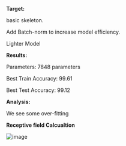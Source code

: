 **Target:**


basic skeleton. 

Add Batch-norm to increase model efficiency.

Lighter Model  


**Results:**


Parameters: 7848 parameters

Best Train Accuracy: 99.61

Best Test Accuracy: 99.12


**Analysis:**


We see some over-fitting


**Receptive field Calcualtion**

![image](https://user-images.githubusercontent.com/52197131/213808494-9ed0652e-3762-49d1-9ae7-cb29a86604b4.png)

